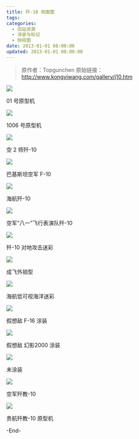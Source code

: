 ```yaml
---
title: 歼-10 侧面图
tags:
categories:
  - 旧站资源
  - 涂装与标记
  - 侧视图
date: 2013-01-01 08:00:00
updated: 2013-01-01 08:00:00
---
```


> 原作者：Topgunchen
> 原始链接：http://www.kongyiwang.com/gallery/j10.htm

<!-- more -->

![](https://afwing-backup.img.noc.one/old-gallery-j10/j10_f_01.jpg)

01 号原型机

![](https://afwing-backup.img.noc.one/old-gallery-j10/j10_f_02.jpg)

1006 号原型机

![](https://afwing-backup.img.noc.one/old-gallery-j10/j10_f_04.jpg)

空 2 师歼-10

![](https://afwing-backup.img.noc.one/old-gallery-j10/j10_f_05.jpg)

巴基斯坦空军 F-10

![](https://afwing-backup.img.noc.one/old-gallery-j10/j10_f_06.jpg)

海航歼-10

![](https://afwing-backup.img.noc.one/old-gallery-j10/j10_f_07.jpg)

空军“八一”飞行表演队歼-10

![](https://afwing-backup.img.noc.one/old-gallery-j10/j10_f_08.jpg)

歼-10 对地攻击迷彩

![](https://afwing-backup.img.noc.one/old-gallery-j10/j10_f_09.jpg)

成飞外销型

![](https://afwing-backup.img.noc.one/old-gallery-j10/j10_f_10.jpg)

海航低可视海洋迷彩

![](https://afwing-backup.img.noc.one/old-gallery-j10/j10_f_11.jpg)

假想敌 F-16 涂装

![](https://afwing-backup.img.noc.one/old-gallery-j10/j10_f_12.jpg)

假想敌 幻影2000 涂装

![](https://afwing-backup.img.noc.one/old-gallery-j10/j10_f_13.jpg)

未涂装

![](https://afwing-backup.img.noc.one/old-gallery-j10/j10_f_14.jpg)

空军歼教-10

![](https://afwing-backup.img.noc.one/old-gallery-j10/j10_f_15.jpg)

贵航歼教-10 原型机

-End-